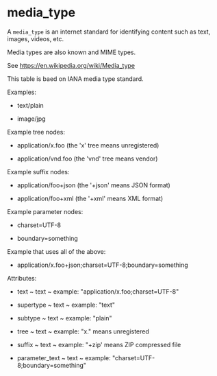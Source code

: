 # media_type

A `media_type` is an internet standard for identifying content such as text, images, videos, etc. 

Media types are also known and MIME types.

See https://en.wikipedia.org/wiki/Media_type

This table is baed on IANA media type standard.

Examples:

* text/plain

* image/jpg

Example tree nodes:

* application/x.foo (the 'x' tree means unregistered)
  
* application/vnd.foo (the 'vnd' tree means vendor)

Example suffix nodes:

* application/foo+json (the '+json' means JSON format)

* application/foo+xml (the '+xml' means XML format)

Example parameter nodes:

* charset=UTF-8

* boundary=something

Example that uses all of the above:

* application/x.foo+json;charset=UTF-8;boundary=something

Attributes:

* text ~ text ~ example: "application/x.foo;charset=UTF-8"

* supertype ~ text ~ example: "text"

* subtype ~ text ~ example: "plain"

* tree ~ text ~ example: "x." means unregistered

* suffix ~ text ~ example: "+zip' means ZIP compressed file

* parameter_text ~ text ~ example: "charset=UTF-8;boundary=something"
